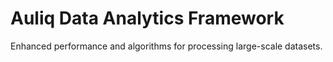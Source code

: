 # Auliq Data Analytics Framework
Enhanced performance and algorithms for processing large-scale datasets.
